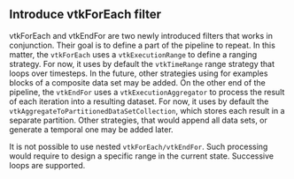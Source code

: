 ## Introduce vtkForEach filter

vtkForEach and vtkEndFor are two newly introduced filters that works in
conjunction.  Their goal is to define a part of the pipeline to repeat. In
this matter, the `vtkForEach` uses a `vtkExecutionRange` to define a ranging
strategy. For now, it uses by default the `vtkTimeRange` range strategy that
loops over timesteps. In the future, other strategies using for examples blocks
of a composite data set may be added.
On the other end of the pipeline, the `vtkEndFor` uses
a `vtkExecutionAggregator` to process the result of each
iteration into a resulting dataset. For now, it uses by default the
`vtkAggregateToPartitionedDataSetCollection`, which stores each result in
a separate partition. Other strategies, that would append all data sets,
or generate a temporal one may be added later.

It is not possible to use nested `vtkForEach/vtkEndFor`. Such processing
would require to design a specific range in the current state. Successive
loops are supported.
